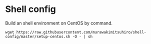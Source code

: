 # Shell config

Build an shell environment on CentOS by command.

`wget https://raw.githubusercontent.com/murawakimitsuhiro/shell-config/master/setup-centos.sh -O - | sh`
